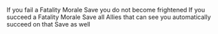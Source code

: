 
If you fail a Fatality Morale Save you do not become frightened
If you succeed a Fatality Morale Save all Allies that can see you automatically succeed on that Save as well